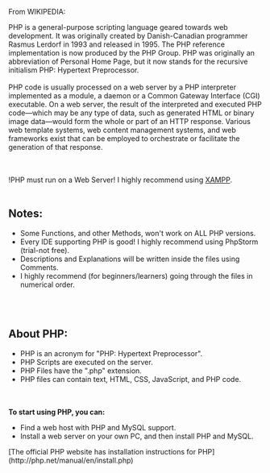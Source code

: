 From WIKIPEDIA:

PHP is a general-purpose scripting language geared towards web development.
It was originally created by Danish-Canadian programmer Rasmus Lerdorf in 1993 and released in 1995.
The PHP reference implementation is now produced by the PHP Group.
PHP was originally an abbreviation of Personal Home Page, but it now stands for the recursive initialism PHP: Hypertext Preprocessor.
<br><br>
PHP code is usually processed on a web server by a PHP interpreter implemented as a module, a daemon or a Common Gateway Interface (CGI) executable.
On a web server, the result of the interpreted and executed PHP code—which may be any type of data, such as generated HTML or binary image data—would
form the whole or part of an HTTP response.
Various web template systems, web content management systems, and web frameworks exist that can be employed to orchestrate or facilitate the
generation of that response.
<br><br><br>


!PHP must run on a Web Server! I highly recommend using [XAMPP](https://www.apachefriends.org/).
<br><br>

<h2>Notes:</h2>
<ul>
<li> Some Functions, and other Methods, won't work on ALL PHP versions.</li>
<li> Every IDE supporting PHP is good! I highly recommend using PhpStorm (trial-not free).</li>
<li> Descriptions and Explanations will be written inside the files using Comments.</li>
<li> I highly recommend (for beginners/learners) going through the files in numerical order.</li>
</ul>
<br><br>

<h2>About PHP:</h2>
<ul>
<li> PHP is an acronym for "PHP: Hypertext Preprocessor".</li>
<li> PHP Scripts are executed on the server.</li>
<li> PHP Files have the ".php" extension.</li>
<li> PHP files can contain text, HTML, CSS, JavaScript, and PHP code.</li>
</ul>
<br><br>
<b>To start using PHP, you can:</b>
<ul>
<li> Find a web host with PHP and MySQL support.</li>
<li> Install a web server on your own PC, and then install PHP and MySQL.</li>
</ul>
[The official PHP website has installation instructions for PHP](http://php.net/manual/en/install.php) 
